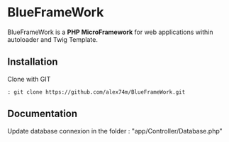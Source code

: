# BlueFrameWork

BlueFrameWork is a **PHP MicroFramework** for web applications within autoloader and Twig Template.

Installation
------------
Clone with GIT

    : git clone https://github.com/alex74m/BlueFrameWork.git

Documentation
-------------
Update database connexion in the folder :
"app/Controller/Database.php"




